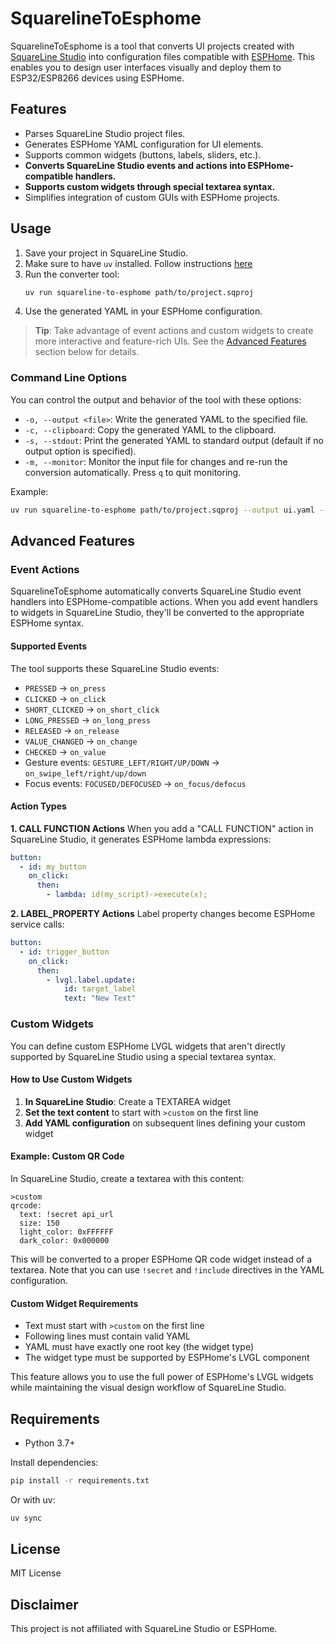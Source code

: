 # SquarelineToEsphome

SquarelineToEsphome is a tool that converts UI projects created with [SquareLine Studio](https://squareline.io/) into configuration files compatible with [ESPHome](https://esphome.io/). This enables you to design user interfaces visually and deploy them to ESP32/ESP8266 devices using ESPHome.

## Features

- Parses SquareLine Studio project files.
- Generates ESPHome YAML configuration for UI elements.
- Supports common widgets (buttons, labels, sliders, etc.).
- **Converts SquareLine Studio events and actions into ESPHome-compatible handlers.**
- **Supports custom widgets through special textarea syntax.**
- Simplifies integration of custom GUIs with ESPHome projects.

## Usage

1. Save your project in SquareLine Studio.
2. Make sure to have `uv` installed. Follow instructions [here](https://github.com/astral-sh/uv?tab=readme-ov-file#installation)
3. Run the converter tool:
    ```sh
    uv run squareline-to-esphome path/to/project.sqproj
    ```
4. Use the generated YAML in your ESPHome configuration.

> **Tip**: Take advantage of event actions and custom widgets to create more interactive and feature-rich UIs. See the [Advanced Features](#advanced-features) section below for details.

### Command Line Options

You can control the output and behavior of the tool with these options:

- `-o, --output <file>`: Write the generated YAML to the specified file.
- `-c, --clipboard`: Copy the generated YAML to the clipboard.
- `-s, --stdout`: Print the generated YAML to standard output (default if no output option is specified).
- `-m, --monitor`: Monitor the input file for changes and re-run the conversion automatically. Press `q` to quit monitoring.

Example:
```sh
uv run squareline-to-esphome path/to/project.sqproj --output ui.yaml --monitor
```

## Advanced Features

### Event Actions

SquarelineToEsphome automatically converts SquareLine Studio event handlers into ESPHome-compatible actions. When you add event handlers to widgets in SquareLine Studio, they'll be converted to the appropriate ESPHome syntax.

#### Supported Events

The tool supports these SquareLine Studio events:
- `PRESSED` → `on_press`
- `CLICKED` → `on_click` 
- `SHORT_CLICKED` → `on_short_click`
- `LONG_PRESSED` → `on_long_press`
- `RELEASED` → `on_release`
- `VALUE_CHANGED` → `on_change`
- `CHECKED` → `on_value`
- Gesture events: `GESTURE_LEFT/RIGHT/UP/DOWN` → `on_swipe_left/right/up/down`
- Focus events: `FOCUSED/DEFOCUSED` → `on_focus/defocus`

#### Action Types

**1. CALL FUNCTION Actions**
When you add a "CALL FUNCTION" action in SquareLine Studio, it generates ESPHome lambda expressions:

```yaml
button:
  - id: my_button
    on_click:
      then:
        - lambda: id(my_script)->execute(x);
```

**2. LABEL_PROPERTY Actions** 
Label property changes become ESPHome service calls:

```yaml
button:
  - id: trigger_button
    on_click:
      then:
        - lvgl.label.update:
            id: target_label
            text: "New Text"
```

### Custom Widgets

You can define custom ESPHome LVGL widgets that aren't directly supported by SquareLine Studio using a special textarea syntax.

#### How to Use Custom Widgets

1. **In SquareLine Studio**: Create a TEXTAREA widget
2. **Set the text content** to start with `>custom` on the first line
3. **Add YAML configuration** on subsequent lines defining your custom widget

#### Example: Custom QR Code

In SquareLine Studio, create a textarea with this content:
```
>custom
qrcode:
  text: !secret api_url
  size: 150
  light_color: 0xFFFFFF
  dark_color: 0x000000
```

This will be converted to a proper ESPHome QR code widget instead of a textarea. Note that you can use `!secret` and `!include` directives in the YAML configuration.

#### Custom Widget Requirements

- Text must start with `>custom` on the first line
- Following lines must contain valid YAML
- YAML must have exactly one root key (the widget type)
- The widget type must be supported by ESPHome's LVGL component

This feature allows you to use the full power of ESPHome's LVGL widgets while maintaining the visual design workflow of SquareLine Studio.

## Requirements

- Python 3.7+

Install dependencies:
```sh
pip install -r requirements.txt
```
Or with uv:
```sh
uv sync
```

## License

MIT License

## Disclaimer

This project is not affiliated with SquareLine Studio or ESPHome.
